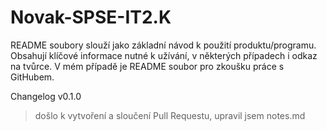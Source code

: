 # Novak-SPSE-IT2.K
README soubory slouží jako základní návod k použití produktu/programu. Obsahují klíčové informace nutné k užívání, v některých případech i odkaz na tvůrce. V mém případě je README soubor pro zkoušku práce s GitHubem.

Changelog v0.1.0
>došlo k vytvoření a sloučení Pull Requestu, 
>upravil jsem notes.md
